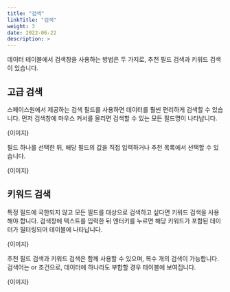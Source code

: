 ```yaml
---
title: "검색"
linkTitle: "검색"
weight: 3
date: 2022-06-22
description: >
---
```


데이터 테이블에서 검색창을 사용하는 방법은 두 가지로, 추천 필드 검색과 키워드 검색이 있습니다.

## 고급 검색
스페이스원에서 제공하는 검색 필드를 사용하면 데이터를 훨씬 편리하게 검색할 수 있습니다. 먼저 검색창에 마우스 커서를 올리면 검색할 수 있는 모든 필드명이 나타납니다.

{이미지}

필드 하나를 선택한 뒤, 해당 필드의 값을 직접 입력하거나 추천 목록에서 선택할 수 있습니다.

{이미지}

## 키워드 검색
특정 필드에 국한되지 않고 모든 필드를 대상으로 검색하고 싶다면 키워드 검색을 사용해야 합니다.
검색창에 텍스트를 입력한 뒤 엔터키를 누르면 해당 키워드가 포함된 데이터가 필터링되어 테이블에 나타납니다.

{이미지}

추천 필드 검색과 키워드 검색은 함께 사용할 수 있으며, 복수 개의 검색이 가능합니다.
검색어는 or 조건으로, 데이터에 하나라도 부합할 경우 테이블에 보여집니다.

{이미지}
